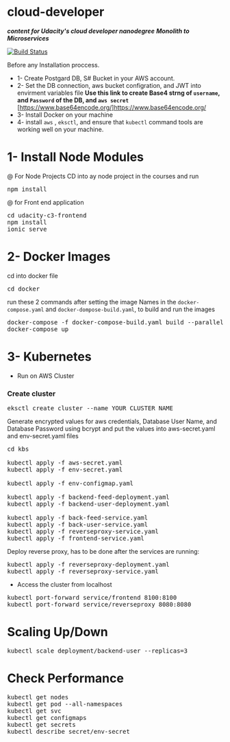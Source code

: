 # cloud-developer
***content for Udacity's cloud developer nanodegree***
***Monolith to Microservices***

[![Build Status](https://travis-ci.org/mg4u/cloud-developer.svg?branch=master)](https://travis-ci.org/mg4u/cloud-developer)

Before any Installation proccess.
- 1- Create Postgard DB, S# Bucket in your AWS account.
- 2- Set the DB connection, aws bucket configration, and JWT into envirment variables file
 **Use this link to create Base4 strng of `username`, and `Password` of the DB, and `aws secret`**
 [https://www.base64encode.org/]https://www.base64encode.org/
- 3- Install Docker on your machine
- 4- install `aws` , `eksctl`, and ensure that `kubectl` command tools are working well on your machine.


# 1- Install Node Modules
@ For Node Projects 
CD into ay node project in the courses and run
<pre>
npm install
</pre>

@ for Front end application
<pre>
cd udacity-c3-frontend
npm install
ionic serve
</pre>

# 2- Docker Images

cd into docker file
<pre>
cd docker
</pre>
run these 2 commands after setting the image Names in the `docker-compose.yaml` and `docker-dompose-build.yaml`, to build and run the images

<pre>
docker-compose -f docker-compose-build.yaml build --parallel
docker-compose up
</pre>

# 3- Kubernetes
- Run on AWS Cluster
### Create cluster
<pre>
eksctl create cluster --name YOUR_CLUSTER_NAME 
</pre>
Generate encrypted values for aws credentials, Database User Name, and Database Password using bcrypt and put the values into aws-secret.yaml and env-secret.yaml files
<pre>
cd kbs

kubectl apply -f aws-secret.yaml
kubectl apply -f env-secret.yaml

kubectl apply -f env-configmap.yaml

kubectl apply -f backend-feed-deployment.yaml
kubectl apply -f backend-user-deployment.yaml

kubectl apply -f back-feed-service.yaml
kubectl apply -f back-user-service.yaml
kubectl apply -f reverseproxy-service.yaml
kubectl apply -f frontend-service.yaml
</pre>
Deploy reverse proxy, has to be done after the services are running:
<pre>
kubectl apply -f reverseproxy-deployment.yaml
kubectl apply -f reverseproxy-service.yaml
</pre>
- Access the cluster from localhost
<pre>
kubectl port-forward service/frontend 8100:8100
kubectl port-forward service/reverseproxy 8080:8080
</pre>

# Scaling Up/Down
<pre>
kubectl scale deployment/backend-user --replicas=3
</pre>

# Check Performance
<pre>
kubectl get nodes
kubectl get pod --all-namespaces
kubectl get svc
kubectl get configmaps
kubectl get secrets
kubectl describe secret/env-secret
</pre>